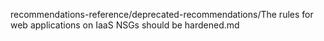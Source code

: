 recommendations-reference/deprecated-recommendations/The rules for web applications on IaaS NSGs should be hardened.md